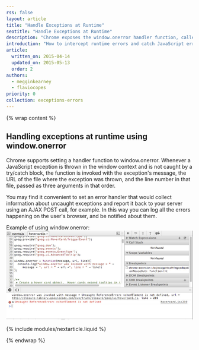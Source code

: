 ```yaml
---
rss: false
layout: article
title: "Handle Exceptions at Runtime"
seotitle: "Handle Exceptions at Runtime"
description: "Chrome exposes the window.onerror handler function, called whenever an error happens in the JavaScript code execution."
introduction: "How to intercept runtime errors and catch JavaScript errors and exceptions."
article:
  written_on: 2015-04-14
  updated_on: 2015-05-13
  order: 2
authors:
  - megginkearney
  - flaviocopes
priority: 0
collection: exceptions-errors
---
```

{% wrap content %}

## Handling exceptions at runtime using window.onerror

Chrome supports setting a handler function to window.onerror. Whenever a JavaScript exception is thrown in the window context and is not caught by a try/catch block, the function is invoked with the exception's message, the URL of the file where the exception was thrown, and the line number in that file, passed as three arguments in that order.

You may find it convenient to set an error handler that would collect information about uncaught exceptions and report it back to your server using an AJAX POST call, for example. In this way you can log all the errors happening on the user's browser, and be notified about them.

Example of using window.onerror:
![Example of window.onerror handler](images/runtime-exceptions-window-onerror.jpg)

{% include modules/nextarticle.liquid %}

{% endwrap %}
